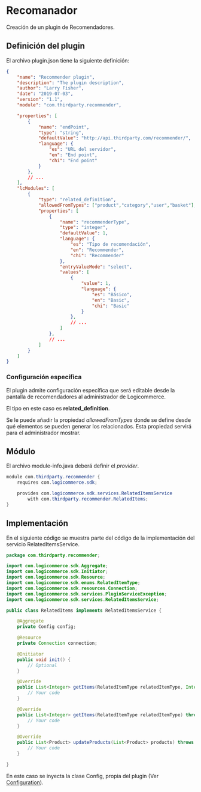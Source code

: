 # Recomanador

Creación de un plugin de Recomendadores.

## Definición del plugin

El archivo plugin.json tiene la siguiente definición:

```json
{
    "name": "Recommender plugin",
    "description": "The plugin description",
    "author": "Larry Fisher",
    "date": "2019-07-03",
    "version": "1.1",
    "module": "com.thirdparty.recommender",

    "properties": [
        {
            "name": "endPoint",
            "type": "string",
            "defaultValue": "http://api.thirdparty.com/recommender/",
            "language": {
                "es": "URL del servidor",
                "en": "End point",
                "chi": "End point"
            }
        },
        // ...
    ],
    "lcModules": [
        {
            "type": "related_definition",
            "allowedFromTypes": ["product","category","user","basket"],
            "properties": [
                {
                    "name": "recommenderType",
                    "type": "integer",
                    "defaultValue": 1,
                    "language": {
                        "es": "Tipo de recomendación",
                        "en": "Recommender",
                        "chi": "Recommender"
                    },
                    "entryValueMode": "select",
                    "values": [
                        {
                            "value": 1,
                            "language": {
                                "es": "Básico",
                                "en": "Basic",
                                "chi": "Basic"
                            }  
                        },
                        // ...
                    ]
                },
                // ...
            ]
        }
    ]
}
```

### Configuración específica

El plugin admite configuración específica que será editable desde la pantalla de recomendadores al administrador de Logicommerce.

El tipo en este caso es **related_definition**.

Se le puede añadir la propiedad *allowedFromTypes* donde se define desde qué elementos se pueden generar los relacionados. Esta propiedad servirá para el administrador mostrar.

## Módulo

El archivo module-info.java deberá definir el *provider*.

```java
module com.thirdparty.recommender {
    requires com.logicommerce.sdk;

    provides com.logicommerce.sdk.services.RelatedItemsService
        with com.thirdparty.recommender.RelatedItems;
}
```

## Implementación

En el siguiente código se muestra parte del código de la implementación del servicio RelatedItemsService.

```java
package com.thirdparty.recommender;

import com.logicommerce.sdk.Aggregate;
import com.logicommerce.sdk.Initiator;
import com.logicommerce.sdk.Resource;
import com.logicommerce.sdk.enums.RelatedItemType;
import com.logicommerce.sdk.resources.Connection;
import com.logicommerce.sdk.services.PluginServiceException;
import com.logicommerce.sdk.services.RelatedItemsService;

public class RelatedItems implements RelatedItemsService {

    @Aggregate
    private Config config;

    @Resource
    private Connection connection;

    @Initiator
    public void init() {
        // Optional
    }

    @Override
    public List<Integer> getItems(RelatedItemType relatedItemType, Integer id) throws PluginServiceException {
        // Your code
    }

    @Override
    public List<Integer> getItems(RelatedItemType relatedItemType) throws PluginServiceException {
        // Your code
    }

    @Override
    public List<Product> updateProducts(List<Product> products) throws PluginServiceException {
        // Your code
    }

}
```

En este caso se inyecta la clase Config, propia del plugin (Ver [Configuration](Plugins/Configuration.md)).
